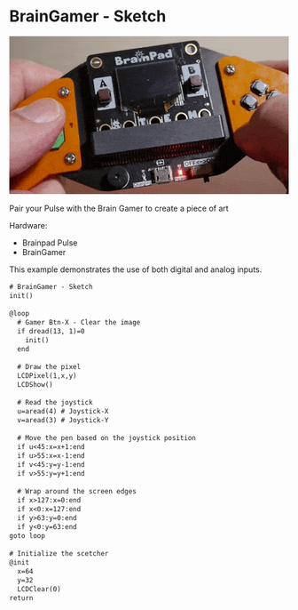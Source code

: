 # BrainGamer - Sketch

![BrainGamer Sketch](images/braingamer-sketch.gif)

Pair your Pulse with the Brain Gamer to create a piece of art

Hardware:
- Brainpad Pulse
- BrainGamer

This example demonstrates the use of both digital and analog inputs. 

```basic
# BrainGamer - Sketch
init()

@loop
  # Gamer Btn-X - Clear the image
  if dread(13, 1)=0 
    init()
  end

  # Draw the pixel
  LCDPixel(1,x,y)
  LCDShow()

  # Read the joystick
  u=aread(4) # Joystick-X
  v=aread(3) # Joystick-Y
  
  # Move the pen based on the joystick position
  if u<45:x=x+1:end
  if u>55:x=x-1:end
  if v<45:y=y-1:end
  if v>55:y=y+1:end

  # Wrap around the screen edges
  if x>127:x=0:end
  if x<0:x=127:end
  if y>63:y=0:end
  if y<0:y=63:end
goto loop

# Initialize the scetcher
@init
  x=64
  y=32
  LCDClear(0)
return
```
